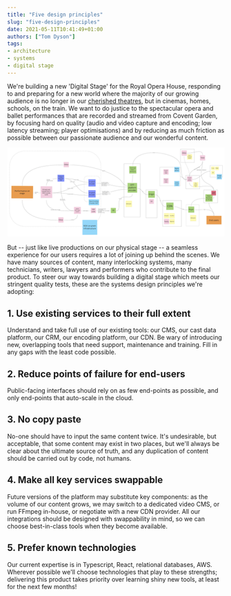 ```yaml
---
title: "Five design principles"
slug: "five-design-principles"
date: 2021-05-11T10:41:49+01:00
authors: ["Tom Dyson"]
tags:
- architecture
- systems
- digital stage
---
```


We're building a new 'Digital Stage' for the Royal Opera House, responding to and preparing for a new world where the majority of our growing audience is no longer in our [cherished theatres](https://www.roh.org.uk/about/history), but in cinemas, homes, schools, on the train. We want to do justice to the spectacular opera and ballet performances that are recorded and streamed from Covent Garden, by focusing hard on quality (audio and video capture and encoding; low latency streaming; player optimisations) and by reducing as much friction as possible between our passionate audience and our wonderful content.

![Content flow diagram](/images/ds2-map.png)

But -- just like live productions on our physical stage -- a seamless experience for our users requires a lot of joining up behind the scenes. We have many sources of content, many interlocking systems, many technicians, writers, lawyers and performers who contribute to the final product. To steer our way towards building a digital stage which meets our stringent quality tests, these are the systems design principles we're adopting:

## 1. Use existing services to their full extent

Understand and take full use of our existing tools: our CMS, our cast data platform, our CRM, our encoding platform, our CDN. Be wary of introducing new, overlapping tools that need support, maintenance and training. Fill in any gaps with the least code possible.

## 2. Reduce points of failure for end-users

Public-facing interfaces should rely on as few end-points as possible, and only end-points that auto-scale in the cloud.

## 3. No copy paste

No-one should have to input the same content twice. It's undesirable, but acceptable, that some content may exist in two places, but we'll always be clear about the ultimate source of truth, and any duplication of content should be carried out by code, not humans.

## 4. Make all key services swappable

Future versions of the platform may substitute key components: as the volume of our content grows, we may switch to a dedicated video CMS, or run FFmpeg in-house, or negotiate with a new CDN provider. All our integrations should be designed with swappability in mind, so we can choose best-in-class tools when they become available.

## 5. Prefer known technologies

Our current expertise is in Typescript, React, relational databases, AWS. Wherever possible we'll choose technologies that play to these strengths; delivering this product takes priority over learning shiny new tools, at least for the next few months!